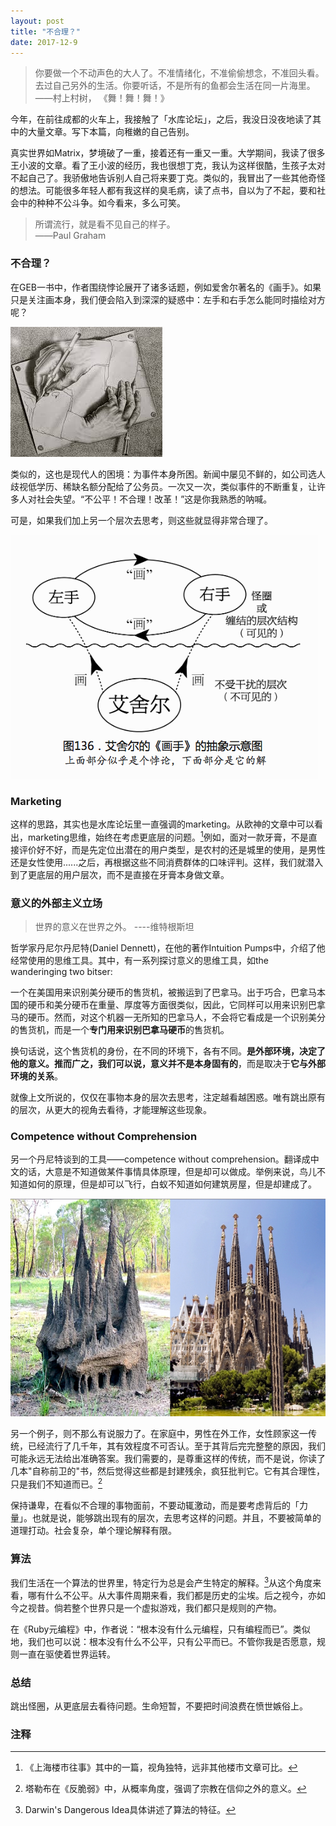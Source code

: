 ```yaml
---
layout: post
title: "不合理？"
date: 2017-12-9
---
```



> 你要做一个不动声色的大人了。不准情绪化，不准偷偷想念，不准回头看。去过自己另外的生活。你要听话，不是所有的鱼都会生活在同一片海里。
			——村上村树， 《舞！舞！舞！》


今年，在前往成都的火车上，我接触了「水库论坛」，之后，我没日没夜地读了其中的大量文章。写下本篇，向稚嫩的自己告别。

真实世界如Matrix，梦境破了一重，接着还有一重又一重。大学期间，我读了很多王小波的文章。看了王小波的经历，我也很想丁克，我认为这样很酷，生孩子太对不起自己了。我骄傲地告诉别人自己将来要丁克。类似的，我冒出了一些其他奇怪的想法。可能很多年轻人都有我这样的臭毛病，读了点书，自以为了不起，要和社会中的种种不公斗争。如今看来，多么可笑。

> 所谓流行，就是看不见自己的样子。  
——Paul Graham


### 不合理？

在GEB一书中，作者围绕悖论展开了诸多话题，例如爱舍尔著名的《画手》。如果只是关注画本身，我们便会陷入到深深的疑惑中：左手和右手怎么能同时描绘对方呢？


![爱舍尔的《画手》](https://github.com/terrificjhony/image_store/blob/master/escher-hands.jpeg?raw=true)

类似的，这也是现代人的困境：为事件本身所困。新闻中屡见不鲜的，如公司选人歧视低学历、稀缺名额分配给了公务员。一次又一次，类似事件的不断重复，让许多人对社会失望。“不公平！不合理！改革！”这是你我熟悉的呐喊。

可是，如果我们加上另一个层次去思考，则这些就显得非常合理了。

![](https://github.com/terrificjhony/image_store/blob/master/paradox-answer.png?raw=true)

### Marketing

这样的思路，其实也是水库论坛里一直强调的marketing。从欧神的文章中可以看出，marketing思维，始终在考虑更底层的问题。[^1]例如，面对一款牙膏，不是直接评价好不好，而是先定位出潜在的用户类型，是农村的还是城里的使用，是男性还是女性使用......之后，再根据这些不同消费群体的口味评判。这样，我们就潜入到了更底层的用户层次，而不是直接在牙膏本身做文章。

### 意义的外部主义立场

> 世界的意义在世界之外。
----维特根斯坦

哲学家丹尼尔丹尼特(Daniel Dennett)，在他的著作Intuition Pumps中，介绍了他经常使用的思维工具。其中，有一系列探讨意义的思维工具，如the wanderinging two bitser:

一个在美国用来识别美分硬币的售货机，被搬运到了巴拿马。出于巧合，巴拿马本国的硬币和美分硬币在重量、厚度等方面很类似，因此，它同样可以用来识别巴拿马的硬币。然而，对这个机器一无所知的巴拿马人，不会将它看成是一个识别美分的售货机，而是一个**专门用来识别巴拿马硬币**的售货机。

换句话说，这个售货机的身份，在不同的环境下，各有不同。**是外部环境，决定了他的意义。**推而广之，我们可以说，意义**并不是本身固有的**，而是取决于**它与外部环境的关系**。

就像上文所说的，仅仅在事物本身的层次去思考，注定越看越困惑。唯有跳出原有的层次，从更大的视角去看待，才能理解这些现象。

### Competence without Comprehension



另一个丹尼特谈到的工具——competence without comprehension。翻译成中文的话，大意是不知道做某件事情具体原理，但是却可以做成。举例来说，鸟儿不知道如何的原理，但是却可以飞行，白蚁不知道如何建筑房屋，但是却建成了。


![](https://github.com/terrificjhony/image_store/blob/master/termites-castle-Gaudi.jpg?raw=true)

另一个例子，则不那么有说服力了。在家庭中，男性在外工作，女性顾家这一传统，已经流行了几千年，其有效程度不可否认。至于其背后完完整整的原因，我们可能永远无法给出准确答案。我们需要的，是尊重这样的传统，而不是说，你读了几本"自称前卫的"书，然后觉得这些都是封建残余，疯狂批判它。它有其合理性，只是我们不知道而已。[^2]

保持谦卑，在看似不合理的事物面前，不要动辄激动，而是要考虑背后的「力量」。也就是说，能够跳出现有的层次，去思考这样的问题。并且，不要被简单的道理打动。社会复杂，单个理论解释有限。

### 算法

我们生活在一个算法的世界里，特定行为总是会产生特定的解释。[^3]从这个角度来看，哪有什么不公平。从大事件周期来看，我们都是历史的尘埃。后之视今，亦如今之视昔。倘若整个世界只是一个虚拟游戏，我们都只是规则的产物。

在《Ruby元编程》中，作者说：“根本没有什么元编程，只有编程而已”。类似地，我们也可以说：根本没有什么不公平，只有公平而已。不管你我是否愿意，规则一直在驱使着世界运转。


### 总结

跳出怪圈，从更底层去看待问题。生命短暂，不要把时间浪费在愤世嫉俗上。


### 注释
[^1]: 《上海楼市往事》其中的一篇，视角独特，远非其他楼市文章可比。
[^2]: 塔勒布在《反脆弱》中，从概率角度，强调了宗教在信仰之外的意义。
[^3]: Darwin's Dangerous Idea具体讲述了算法的特征。


